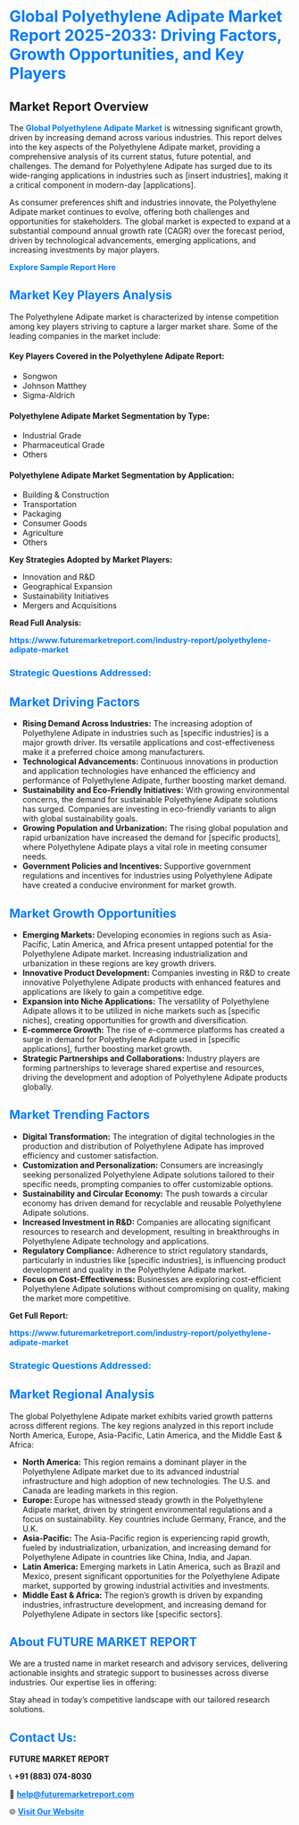 <h1 style="color: #007BFF;">Global Polyethylene Adipate Market Report 2025-2033: Driving Factors, Growth Opportunities, and Key Players</h1>

<section id="overview">
<h2>Market Report Overview</h2>
<p>The <a href="https://www.futuremarketreport.com/industry-report/polyethylene-adipate-market" style="color: #007BFF; text-decoration: none;"><strong>Global Polyethylene Adipate Market</strong></a> is witnessing significant growth, driven by increasing demand across various industries. This report delves into the key aspects of the Polyethylene Adipate market, providing a comprehensive analysis of its current status, future potential, and challenges. The demand for Polyethylene Adipate has surged due to its wide-ranging applications in industries such as [insert industries], making it a critical component in modern-day [applications].</p>
<p>As consumer preferences shift and industries innovate, the Polyethylene Adipate market continues to evolve, offering both challenges and opportunities for stakeholders. The global market is expected to expand at a substantial compound annual growth rate (CAGR) over the forecast period, driven by technological advancements, emerging applications, and increasing investments by major players.</p>
</section>

<section id="overview">
<p><a href="https://www.futuremarketreport.com/request-sample/reportId=84806" style="color: #007BFF; text-decoration: none;"><strong>Explore Sample Report Here</strong></a></p>
</section>

<section id="key-players">
<h2 style="color: #007BFF;">Market Key Players Analysis</h2>
<p>The Polyethylene Adipate market is characterized by intense competition among key players striving to capture a larger market share. Some of the leading companies in the market include:</p>
<h4>Key Players Covered in the Polyethylene Adipate Report:</h4>
<ul><li>Songwon</li><li>Johnson Matthey</li><li>Sigma-Aldrich</li></ul>
<h4>Polyethylene Adipate Market Segmentation by Type:</h4>
<ul><li>Industrial Grade</li><li>Pharmaceutical Grade</li><li>Others</li></ul>

<h4>Polyethylene Adipate Market Segmentation by Application:</h4>
<ul><li>Building &amp; Construction</li><li>Transportation</li><li>Packaging</li><li>Consumer Goods</li><li>Agriculture</li><li>Others</li></ul>
<p><strong>Key Strategies Adopted by Market Players:</strong></p>
<ul>
<li>Innovation and R&D</li>
<li>Geographical Expansion</li>
<li>Sustainability Initiatives</li>
<li>Mergers and Acquisitions</li>
</ul>
</section>

<section>
<p><strong>Read Full Analysis: </strong></p><a href="https://www.futuremarketreport.com/industry-report/polyethylene-adipate-market" style="color: #007BFF; text-decoration: none;"><strong>https://www.futuremarketreport.com/industry-report/polyethylene-adipate-market</strong></a>
<h3 style="color: #007BFF;">Strategic Questions Addressed:</h3>
</section>

<section id="driving-factors">
<h2 style="color: #007BFF;">Market Driving Factors</h2>
<ul>
<li><strong>Rising Demand Across Industries:</strong> The increasing adoption of Polyethylene Adipate in industries such as [specific industries] is a major growth driver. Its versatile applications and cost-effectiveness make it a preferred choice among manufacturers.</li>
<li><strong>Technological Advancements:</strong> Continuous innovations in production and application technologies have enhanced the efficiency and performance of Polyethylene Adipate, further boosting market demand.</li>
<li><strong>Sustainability and Eco-Friendly Initiatives:</strong> With growing environmental concerns, the demand for sustainable Polyethylene Adipate solutions has surged. Companies are investing in eco-friendly variants to align with global sustainability goals.</li>
<li><strong>Growing Population and Urbanization:</strong> The rising global population and rapid urbanization have increased the demand for [specific products], where Polyethylene Adipate plays a vital role in meeting consumer needs.</li>
<li><strong>Government Policies and Incentives:</strong> Supportive government regulations and incentives for industries using Polyethylene Adipate have created a conducive environment for market growth.</li>
</ul>
</section>

<section id="growth-opportunities">
<h2 style="color: #007BFF;">Market Growth Opportunities</h2>
<ul>
<li><strong>Emerging Markets:</strong> Developing economies in regions such as Asia-Pacific, Latin America, and Africa present untapped potential for the Polyethylene Adipate market. Increasing industrialization and urbanization in these regions are key growth drivers.</li>
<li><strong>Innovative Product Development:</strong> Companies investing in R&D to create innovative Polyethylene Adipate products with enhanced features and applications are likely to gain a competitive edge.</li>
<li><strong>Expansion into Niche Applications:</strong> The versatility of Polyethylene Adipate allows it to be utilized in niche markets such as [specific niches], creating opportunities for growth and diversification.</li>
<li><strong>E-commerce Growth:</strong> The rise of e-commerce platforms has created a surge in demand for Polyethylene Adipate used in [specific applications], further boosting market growth.</li>
<li><strong>Strategic Partnerships and Collaborations:</strong> Industry players are forming partnerships to leverage shared expertise and resources, driving the development and adoption of Polyethylene Adipate products globally.</li>
</ul>
</section>

<section id="trending-factors">
<h2 style="color: #007BFF;">Market Trending Factors</h2>
<ul>
<li><strong>Digital Transformation:</strong> The integration of digital technologies in the production and distribution of Polyethylene Adipate has improved efficiency and customer satisfaction.</li>
<li><strong>Customization and Personalization:</strong> Consumers are increasingly seeking personalized Polyethylene Adipate solutions tailored to their specific needs, prompting companies to offer customizable options.</li>
<li><strong>Sustainability and Circular Economy:</strong> The push towards a circular economy has driven demand for recyclable and reusable Polyethylene Adipate solutions.</li>
<li><strong>Increased Investment in R&D:</strong> Companies are allocating significant resources to research and development, resulting in breakthroughs in Polyethylene Adipate technology and applications.</li>
<li><strong>Regulatory Compliance:</strong> Adherence to strict regulatory standards, particularly in industries like [specific industries], is influencing product development and quality in the Polyethylene Adipate market.</li>
<li><strong>Focus on Cost-Effectiveness:</strong> Businesses are exploring cost-efficient Polyethylene Adipate solutions without compromising on quality, making the market more competitive.</li>
</ul>
</section>

<section>
<p><strong>Get Full Report: </strong></p><a href="https://www.futuremarketreport.com/industry-report/polyethylene-adipate-market" style="color: #007BFF; text-decoration: none;"><strong>https://www.futuremarketreport.com/industry-report/polyethylene-adipate-market</strong></a>
<h3 style="color: #007BFF;">Strategic Questions Addressed:</h3>
</section>


<section id="regional-analysis">
<h2 style="color: #007BFF;">Market Regional Analysis</h2>
<p>The global Polyethylene Adipate market exhibits varied growth patterns across different regions. The key regions analyzed in this report include North America, Europe, Asia-Pacific, Latin America, and the Middle East & Africa:</p>
<ul>
<li><strong>North America:</strong> This region remains a dominant player in the Polyethylene Adipate market due to its advanced industrial infrastructure and high adoption of new technologies. The U.S. and Canada are leading markets in this region.</li>
<li><strong>Europe:</strong> Europe has witnessed steady growth in the Polyethylene Adipate market, driven by stringent environmental regulations and a focus on sustainability. Key countries include Germany, France, and the U.K.</li>
<li><strong>Asia-Pacific:</strong> The Asia-Pacific region is experiencing rapid growth, fueled by industrialization, urbanization, and increasing demand for Polyethylene Adipate in countries like China, India, and Japan.</li>
<li><strong>Latin America:</strong> Emerging markets in Latin America, such as Brazil and Mexico, present significant opportunities for the Polyethylene Adipate market, supported by growing industrial activities and investments.</li>
<li><strong>Middle East & Africa:</strong> The region’s growth is driven by expanding industries, infrastructure development, and increasing demand for Polyethylene Adipate in sectors like [specific sectors].</li>
</ul>
</section>

<footer>
<h2 style="color: #007BFF;">About FUTURE MARKET REPORT</h2>
<p>We are a trusted name in market research and advisory services, delivering actionable insights and strategic support to businesses across diverse industries. Our expertise lies in offering:</p>

<p>Stay ahead in today’s competitive landscape with our tailored research solutions.</p>

<h2 style="color: #007BFF;">Contact Us:</h2>
<p><strong>FUTURE MARKET REPORT</strong></p>
<p>📞 <strong>+91 (883) 074-8030</strong></p>
<p>📧 <strong><a href="mailto:help@futuremarketreport.com" style="color: #007BFF;">help@futuremarketreport.com</a></strong></p>
<p>🌐 <strong><a href="https://www.futuremarketreport.com/" style="color: #007BFF;">Visit Our Website</a></strong></p>
</footer>